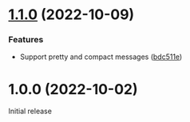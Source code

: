 # [1.1.0](https://github.com/prantlf/webpack-loader-denolint/compare/v1.0.0...v1.1.0) (2022-10-09)


### Features

* Support pretty and compact messages ([bdc511e](https://github.com/prantlf/webpack-loader-denolint/commit/bdc511e0203f531df37aa3b426e89cf350ad7ff7))

# 1.0.0 (2022-10-02)

Initial release
